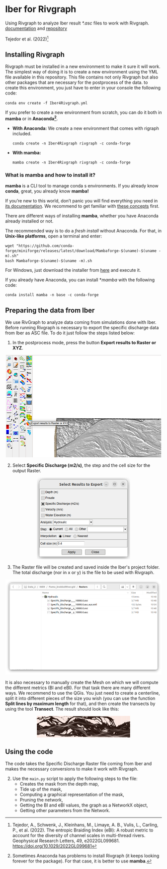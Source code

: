 # Iber for Rivgraph

Using Rivgraph to analyze Iber result _*.asc_ files to work with Rivgraph. [documentation](https://veinsoftheearth.github.io/RivGraph/) and
[repository](https://github.com/VeinsOfTheEarth/RivGraph)

Tejedor et al. (2022)[^1]

## Installing Rivgraph  

Rivgraph must be installed in a new environment to make it sure it will work. The simplest way of doing it is to create a new environment using the YML file available in this repository. This file contains not only Rivgraph but also other packages that are necessary for the postprocess of the data. to create this environment, you just have to enter in your console the following code:

`conda env create -f Iber4Rivgraph.yml`

If you prefer to create a new environment from scratch, you can do it both in **mamba** or in **Anaconda[^2]**.

- **With Anaconda:** We create a new environment that comes with rigraph included.  
    ```
    conda create -n Iber4Rivgraph rivgraph -c conda-forge
    ```  

- **With mamba:**  
    ```
    mamba create -n Iber4Rivgraph rivgraph -c conda-forge
    ```  

### **What is mamba and how to install it?**

**mamba** is a CLI tool to manage conda s environments. If you already know **conda**, great, you already know **mamba!**

If you’re new to this world, don’t panic you will find everything you need in [its documentation](https://mamba.readthedocs.io/en/latest/user_guide/mamba.html#mamba). We recommend to get familiar with [these concepts](https://mamba.readthedocs.io/en/latest/user_guide/concepts.html#concepts) first.

There are different ways of installing **mamba**, whether you have Anaconda already installed or not. 

The recommended way is to do a *fresh install* without Anaconda. For that, in **Unix-like platforms**, open a terminal and enter:

```raw
wget "https://github.com/conda-forge/miniforge/releases/latest/download/Mambaforge-$(uname)-$(uname -m).sh"
bash Mambaforge-$(uname)-$(uname -m).sh
```  
For Windows, just download the installer from [here](https://github.com/conda-forge/miniforge#mambaforge) and execute it.

If you already have Anaconda, you can install **mamba* with the following code:
```
conda install mamba -n base -c conda-forge
```

## Preparing the data from Iber

We use RivGraph to analyze data coming from simulations done with Iber. Before running Rivgraph is necessary to export the specific discharge data from Iber as ASC file. To do it just follow the steps listed below: 

1. In the postprocess mode, press the button **Export results to Raster or XYZ**.

<p align="center">
  <img src="/images/RasterExport_01.png" width="500" title="Button to select.">
</p>

2. Select **Specific Discharge (m2/s)**, the step and the cell size for the output Raster. 

<p align="center">
  <img src="/images/RasterExport_02.png" width="300" title="Exportation pop up.">
</p>

3. The Raster file will be created and saved inside the Iber's project folder. The total discharge (nor in x or y) is the file to be used with Rivgraph.
<p align="center">
  <img src="/images/RasterExport_03.png" width="800" title="Files saved in Project's folder.">
</p>

It is also necessary to manually create the Mesh on which we will compute the different metrics (BI and eBI). For that task there are many different ways. We recommend to use the QGis. You just need to create a centerline, split it into different pieces of the size you wish (you can use the function **Split lines by maximum length** for that), and then create the transects by using the tool **Transect**. The result should look like this:

<p align="center">
  <img src="/images/Mesh.png" width="300" title="Mesh example.">
</p>

## Using the code  

The code takes the Specific Discharge Raster file coming from Iber and makes the necessary conversions to make it work with Rivgraph.

2. Use the `main.py` script to apply the following steps to the file:
    - Creates the mask from the depth map,
    - Tide up of the mask,
    - Computing a graphical representation of the mask,
    - Pruning the network,
    - Getting the BI and eBI values, the graph as a NetworkX object,
    - Getting other parameters from the Network.


[^2]: Sometimes Anaconda has problems to install Rivgraph (it keeps looking forever for the package). For that case, it is better to use **mamba**.
[^1]: Tejedor, A., Schwenk, J., Kleinhans, M., Limaye, A. B., Vulis, L., Carling, P., et al. (2022). The entropic Braiding Index (eBI): A robust metric to account for the diversity of channel scales in multi-thread rivers. Geophysical Research Letters, 49, e2022GL099681. https://doi.org/10.1029/2022GL099681
